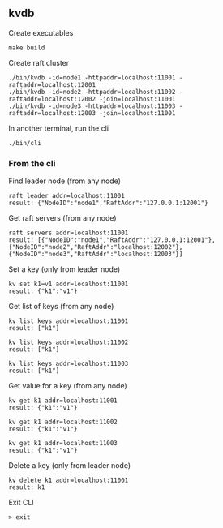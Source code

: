 ## kvdb

Create executables
``` 
make build
``` 

Create raft cluster
```
./bin/kvdb -id=node1 -httpaddr=localhost:11001 -raftaddr=localhost:12001
./bin/kvdb -id=node2 -httpaddr=localhost:11002 -raftaddr=localhost:12002 -join=localhost:11001
./bin/kvdb -id=node3 -httpaddr=localhost:11003 -raftaddr=localhost:12003 -join=localhost:11001
```  

In another terminal, run the cli
```
./bin/cli
``` 

### From the cli

Find leader node (from any node)
```
raft leader addr=localhost:11001
result: {"NodeID":"node1","RaftAddr":"127.0.0.1:12001"}
```

Get raft servers (from any node)
```
raft servers addr=localhost:11001
result: [{"NodeID":"node1","RaftAddr":"127.0.0.1:12001"},{"NodeID":"node2","RaftAddr":"localhost:12002"},{"NodeID":"node3","RaftAddr":"localhost:12003"}]
```

Set a key (only from leader node)
```
kv set k1=v1 addr=localhost:11001
result: {"k1":"v1"}
``` 

Get list of keys (from any node)
```
kv list keys addr=localhost:11001
result: ["k1"]

kv list keys addr=localhost:11002
result: ["k1"]

kv list keys addr=localhost:11003
result: ["k1"]
``` 

Get value for a key (from any node)
```
kv get k1 addr=localhost:11001
result: {"k1":"v1"}

kv get k1 addr=localhost:11002
result: {"k1":"v1"}

kv get k1 addr=localhost:11003
result: {"k1":"v1"}
``` 

Delete a key (only from leader node)
```
kv delete k1 addr=localhost:11001
result: k1
``` 

Exit CLI
```
> exit
```


